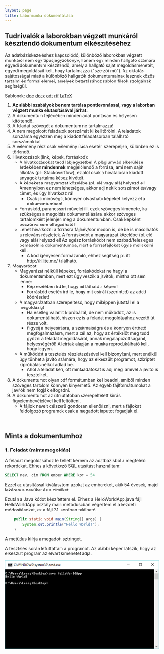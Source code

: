 ```yaml
---
layout: page
title: Labormunka dokumentálása
---
```


## Tudnivalók a laborokban végzett munkáról készítendő dokumentum elkészítéséhez

Az adatbáziskezeléshez kapcsolódó, különböző laborokban végzett munkáról nem egy típusjegyzőkönyv, hanem egy minden hallgató számára egyedi dokumentum készítendő, amely a hallgató saját megoldásmenetét, egyedi megoldásait kell, hogy tartalmazza ("szerzői mű"). Az oktatás sajátosságai miatt a különböző hallgatók dokumentumainak lesznek közös tartalmi és formai elemei, amelyek betartásához sablon fileok szolgálnak segítségül.

Sablonok:
[doc](../doc-sablon.doc)
[docx](../docx-sablon.docx)
[odt](../odt-sablon.odt)
[rtf](../rtf-sablon.rtf)
[LaTeX](../tex-sablon.tex)

1. **Az alábbi szabályok be nem tartása pontlevonással, vagy a laborban végzett munka elutasításával járhat.**
2. A dokumentum fejlécében minden adat pontosan és helyesen kitöltendő.
3. A feladat szövegét a dokumentum ne tartalmazza!
4. A nem megoldott feladatok sorszámát ki kell törölni. A feladatok sorszáma egyezzen meg a kiadott feladatsorban található sorszámokkal!
5. A vélemény rész csak vélemény írása esetén szerepeljen, különben ez is törlendő.
6. Hivatkozások (link, képek, forráskód):
    -	A hivatkozásokat tedd lábjegyzetbe! A plágiumvád elkerülése érdekében **mindennek** megjelölendő a forrása, ami nem saját alkotás (pl.: Stackoverflow), ez alól csak a hivatalosan kiadott anyagok tartalma képez kivételt.
    -	A képeket a magyarázat közelébe (pl. elé vagy alá) helyezd el! Amennyiben ez nem lehetséges, akkor adj nekik sorszámot és/vagy címet, és úgy hivatkozz rá!
        -	Csak jó minőségű, könnyen olvasható képeket helyezz el a dokumentumban!
    - Forráskód, parancssori művelet ill. ezek szöveges kimenete, ha szükséges a megoldás dokumentálására, akkor szöveges tartalomként jelenjen meg a dokumentumban. Csak képként beszúrva nem elfogadható!
    - Lehet hivatkozni a forrásra fájlnév/sor módon is, de be is másolhatók a releváns részletek. A forráskódot a magyarázat közelébe (pl. elé vagy alá) helyezd el! Az egész forráskódot nem szabad/felesleges bemásolni a dokumentumba, mert a forrásfájlokat úgyis mellékelni kell.
      - A kód igényesen formázandó, ehhez segítség pl. itt  http://hilite.me/ található.
7. Magyarázat:
    -	Magyarázat nélküli képeket, forráskódokat ne hagyj a dokumentumban, mert ezt úgy veszik a javítók, mintha ott sem lenne:
        - Kép esetében írd le, hogy mi látható a képen!
        - Forráskód esetén írd le, hogy mit csinál (szerinted) az adott kódrészlet!
    -	A magyarázatban szerepeltesd, hogy miképpen jutottál el a megoldásig!
        - Ha esetleg valamit kipróbáltál, de nem működött, az is dokumentálható, hiszen ez is a feladat megoldásához vezető út része volt.
        - Figyelj a helyesírásra, a szakmaiságra és a könnyen érthető megfogalmazásra, mert a cél az, hogy az értékelőt meg tudd győzni a feladat megoldásáról, annak megalapozottságáról, helyességéről! A leírtak alapján a munka reprodukálható kell, hogy legyen.
    -	A működést a tesztelés részletezésével kell bizonyítani, mert enélkül úgy tűnhet a javító számára, hogy az elkészült programot, szkriptet kipróbálás nélkül adtad be.
        - Ahol a feladat kéri, ott mintaadatokat is adj meg, amivel a javító is tesztelhet.
8. A dokumentumot olyan pdf formátumban kell beadni, amiből minden szöveges tartalom könnyen kinyerhető. Az egyéb fájlformátumokat a javítók nem fogják elfogadni.
9. A dokumentumot az útmutatóban szerepeltetett kiírás figyelembevételével kell feltölteni.
    - A fájlok neveit célszerű gondosan ellenőrizni, mert a fájlokat feldolgozó programok csak a megadott inputot fogadják el.

 


## Minta a dokumentumhoz

### 1. Feladat (mintamegoldás)

A feladat megoldásához le kellett kérnem az adatbázisból a megfelelő rekordokat. Ehhez a következő SQL utasítást használtam:
``` SQL
SELECT nev, cim FROM ember WHERE kor = 54
```
Ezzel az utasítással kiválasztom azokat az embereket, akik 54 évesek, majd lekérem a nevüket és a címüket.

Ezután a Java kódot készítettem el. Ehhez a HelloWorldApp.java fájl HelloWorldApp osztály main metódusában végeztem el a kezdeti módosításokat, ez a fájl 31. sorában található.
``` java
    public static void main(String[] args) {
        System.out.println("Hello World!");
    }
```

A metüdus kiírja a megadott sztringet.

A tesztelés során lefuttattam a programot. Az alábbi képen látszik, hogy az elkészült program az elvárt kimenetet adja.

![Tesztelés](teszt.png)
